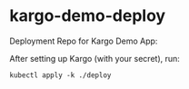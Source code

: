 # kargo-demo-deploy

Deployment Repo for Kargo Demo App:

After setting up Kargo (with your secret), run:

```
kubectl apply -k ./deploy
```
